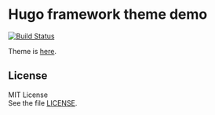 # Hugo framework theme demo
[![Build Status](https://travis-ci.com/nukosuke/hugo-framework-demo.svg?branch=master)](https://travis-ci.com/nukosuke/hugo-framework-demo)

Theme is [here](https://github.com/nukosuke/hugo-framework).

## License

MIT License  
See the file [LICENSE](./LICENSE).
